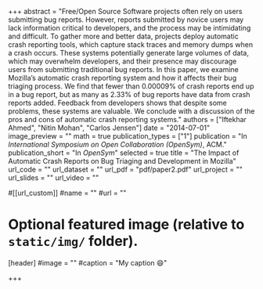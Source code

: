 +++
abstract = "Free/Open Source Software projects often rely on users submitting bug reports. However, reports submitted by novice users may lack information critical to developers, and the process may be intimidating and difficult. To gather more and better data, projects deploy automatic crash reporting tools, which capture stack traces and memory dumps when a crash occurs. These systems potentially generate large volumes of data, which may overwhelm developers, and their presence may discourage users from submitting traditional bug reports. In this paper, we examine Mozilla’s automatic crash reporting system and how it affects their bug triaging process. We find that fewer than 0.00009% of crash reports end up in a bug report, but as many as 2.33% of bug reports have data from crash reports added. Feedback from developers shows that despite some problems, these systems are valuable. We conclude with a discussion of the pros and cons of automatic crash reporting systems."
authors = ["Iftekhar Ahmed", "Nitin Mohan", "Carlos Jensen"]
date = "2014-07-01"
image_preview = ""
math = true
publication_types = ["1"]
publication = "In *International Symposium on Open Collaboration (OpenSym)*, ACM."
publication_short = "In *OpenSym*"
selected = true
title = "The Impact of Automatic Crash Reports on Bug Triaging and Development in Mozilla"
url_code = ""
url_dataset = ""
url_pdf = "pdf/paper2.pdf"
url_project = ""
url_slides = ""
url_video = ""

#[[url_custom]]
#name = ""
#url = ""

# Optional featured image (relative to `static/img/` folder).
[header]
#image = ""
#caption = "My caption :smile:"

+++

